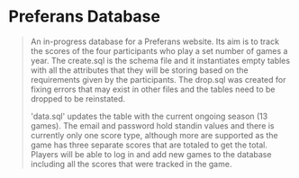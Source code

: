 # Preferans Database
>An in-progress database for a Preferans website.
>Its aim is to track the scores of the four participants who play a set number of games a year.
>The create.sql is the schema file and it instantiates empty tables with all the attributes that they will be storing based on the requirements given by the participants.
>The drop.sql was created for fixing errors that may exist in other files and the tables need to be dropped to be reinstated.
>
>'data.sql' updates the table with the current ongoing season (13 games).
>The email and password hold standin values and there is currently only one score type, although more are supported as the game has three separate scores that are totaled to get the total.
>Players will be able to log in and add new games to the database including all the scores that were tracked in the game.
